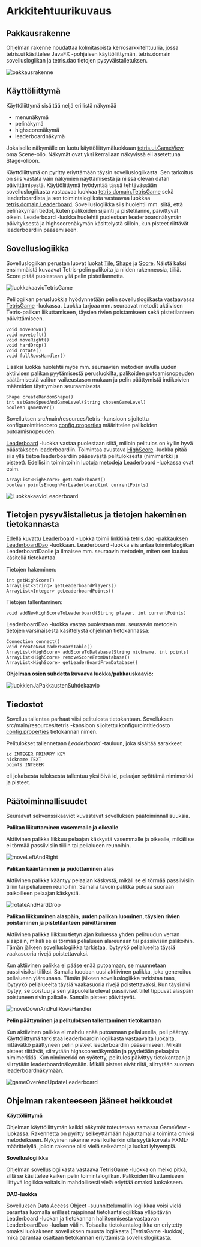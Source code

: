 # Arkkitehtuurikuvaus

## Pakkausrakenne

Ohjelman rakenne noudattaa kolmitasoista kerrosarkkitehtuuria, jossa tetris.ui käsittelee JavaFX -pohjaisen käyttöliittymän, tetris.domain sovelluslogiikan ja tetris.dao tietojen pysyväistalletuksen.

![pakkausrakenne](https://github.com/Marcestus/ot-harjoitustyo/blob/master/dokumentaatio/kuvat/pakkausrakenne.png)

## Käyttöliittymä

Käyttöliittymä sisältää neljä erillistä näkymää

- menunäkymä
- pelinäkymä
- highscorenäkymä
- leaderboardnäkymä

Jokaiselle näkymälle on luotu käyttöliittymäluokkaan [tetris.ui.GameView](https://github.com/Marcestus/ot-harjoitustyo/blob/master/Tetris/src/main/java/tetris/ui/GameView.java) oma Scene-olio. Näkymät ovat yksi kerrallaan näkyvissä eli asetettuna Stage-olioon.

Käyttöliittymä on pyritty eriyttämään täysin sovelluslogiikasta. Sen tarkoitus on siis vastata vain näkymien näyttämisestä ja niissä olevan datan päivittämisestä. Käyttöliittymä hyödyntää tässä tehtävässään sovelluslogiikasta vastaavaa luokkaa [tetris.domain.TetrisGame](https://github.com/Marcestus/ot-harjoitustyo/blob/master/Tetris/src/main/java/tetris/domain/TetrisGame.java) sekä leaderboardista ja sen toimintalogiiksta vastaavaa luokkaa [tetris.domain.Leaderboard](https://github.com/Marcestus/ot-harjoitustyo/blob/master/Tetris/src/main/java/tetris/domain/Leaderboard.java). Sovelluslogiikka siis huolehtii mm. siitä, että pelinäkymän tiedot, kuten palikoiden sijainti ja pistetilanne, päivittyvät oikein. Leaderboard -luokka huolehtii puolestaan leaderboardnäkymän päivityksestä ja highscorenäkymän käsittelystä silloin, kun pisteet riittävät leaderboardiin pääsemiseen.

## Sovelluslogiikka

Sovelluslogiikan perustan luovat luokat [Tile](https://github.com/Marcestus/ot-harjoitustyo/blob/master/Tetris/src/main/java/tetris/domain/Tile.java), [Shape](https://github.com/Marcestus/ot-harjoitustyo/blob/master/Tetris/src/main/java/tetris/domain/Shape.java) ja [Score](https://github.com/Marcestus/ot-harjoitustyo/blob/master/Tetris/src/main/java/tetris/domain/Score.java). Näistä kaksi ensimmäistä kuvaavat Tetris-pelin palikoita ja niiden rakenneosia, tiiliä. Score pitää puolestaan yllä pelin pistetilannetta.

![luokkakaavioTetrisGame](https://github.com/Marcestus/ot-harjoitustyo/blob/master/dokumentaatio/kuvat/luokkakaavio1.jpg)

Pelilogiikan perusluokkia hyödynnetään pelin sovelluslogiikasta vastaavassa [TetrisGame](https://github.com/Marcestus/ot-harjoitustyo/blob/master/Tetris/src/main/java/tetris/domain/TetrisGame.java) -luokassa. Luokka tarjoaa mm. seuraavat metodit aktiivisen Tetris-palikan liikuttamiseen, täysien rivien poistamiseen sekä pistetilanteen päivittämiseen.

```
void moveDown()
void moveLeft()
void moveRight()
void hardDrop()
void rotate()
void fullRowsHandler()
```
Lisäksi luokka huolehtii myös mm. seuraavien metodien avulla uuden aktiivisen palikan pyytämisestä perusluokilta, palikoiden putoamisnopeuden säätämisestä valitun vaikeustason mukaan ja pelin päättymistä indikoivien määreiden täyttymisen seuraamisesta.

```
Shape createRandomShape()
int setGameSpeedAndGameLevel(String chosenGameLevel)
boolean gameOver()
```

Sovelluksen src/main/resources/tetris -kansioon sijoitettu konfigurointitiedosto [config.properties](https://github.com/Marcestus/ot-harjoitustyo/blob/master/Tetris/src/main/resources/tetris/config.properties) määrittelee palikoiden putoamisnopeuden.

[Leaderboard](https://github.com/Marcestus/ot-harjoitustyo/blob/master/Tetris/src/main/java/tetris/domain/Leaderboard.java) -luokka vastaa puolestaan siitä, milloin pelitulos on kyllin hyvä päästäkseen leaderboardiin. Toimintaa avustava [HighScore](https://github.com/Marcestus/ot-harjoitustyo/blob/master/Tetris/src/main/java/tetris/domain/HighScore.java) -luokka pitää siis yllä tietoa leaderboardiin pääsevästä pelituloksesta (nimimerkki ja pisteet). Edellisiin toimintoihin luotuja metodeja Leaderboard -luokassa ovat esim.

```
ArrayList<HighScore> getLeaderboard()
boolean pointsEnoughForLeaderboard(int currentPoints)
```

![LuokkakaavioLeaderboard](https://github.com/Marcestus/ot-harjoitustyo/blob/master/dokumentaatio/kuvat/luokkakaavio2.jpg)

## Tietojen pysyväistalletus ja tietojen hakeminen tietokannasta

Edellä kuvattu [Leaderboard](https://github.com/Marcestus/ot-harjoitustyo/blob/master/Tetris/src/main/java/tetris/domain/Leaderboard.java) -luokka toimii linkkinä tetris.dao -pakkauksen [LeaderboardDao](https://github.com/Marcestus/ot-harjoitustyo/blob/master/Tetris/src/main/java/tetris/dao/LeaderboardDao.java) -luokkaan. Leaderboard -luokka siis antaa toimintalogiikan LeaderboardDaolle ja ilmaisee mm. seuraavin metodein, miten sen kuuluu käsitellä tietokantaa.

Tietojen hakeminen:

```
int getHighScore()
ArrayList<String> getLeaderboardPlayers()
ArrayList<Integer> geLeaderboardPoints()
```

Tietojen tallentaminen:

```
void addNewHighScoreToLeaderboard(String player, int currentPoints)
```

LeaderboardDao -luokka vastaa puolestaan mm. seuraavin metodein tietojen varsinaisesta käsittelystä ohjelman tietokannassa:
```
Connection connect()
void createNewLeaderBoardTable()
ArrayList<HighScore> addScoreToDatabase(String nickname, int points)
ArrayList<HighScore> removeScoreFromDatabase()
ArrayList<HighScore> getLeaderBoardFromDatabase()
```

**Ohjelman osien suhdetta kuvaava luokka/pakkauskaavio:**

![luokkienJaPakkaustenSuhdekaavio](https://github.com/Marcestus/ot-harjoitustyo/blob/master/dokumentaatio/kuvat/luokkienPakkaustenSuhde.jpg)

## Tiedostot

Sovellus tallentaa parhaat viisi pelitulosta tietokantaan.
Sovelluksen src/main/resources/tetris -kansioon sijoitettu konfigurointitiedosto [config.properties](https://github.com/Marcestus/ot-harjoitustyo/blob/master/Tetris/src/main/resources/tetris/config.properties) tietokannan nimen.

Pelitulokset tallennetaan *Leaderboard* -tauluun, joka sisältää sarakkeet
```
id INTEGER PRIMARY KEY
nickname TEXT
points INTEGER
```
eli jokaisesta tuloksesta tallentuu yksilöivä id, pelaajan syöttämä nimimerkki ja pisteet.

## Päätoiminnallisuudet

Seuraavat sekvenssikaaviot kuvastavat sovelluksen päätoiminnallisuuksia.

**Palikan liikuttaminen vasemmalle ja oikealle**

Aktiivinen palikka liikkuu pelaajan käskystä vasemmalle ja oikealle, mikäli se ei törmää passiivisiin tiiliin tai pelialueen reunoihin.

![moveLeftAndRight](https://github.com/Marcestus/ot-harjoitustyo/blob/master/dokumentaatio/kuvat/moveLeftAndMoveRight.png)

**Palikan kääntäminen ja pudottaminen alas**

Aktiivinen palikka kääntyy pelaajan käskystä, mikäli se ei törmää passiivisiin tiiliin tai pelialueen reunoihin. Samalla tavoin palikka putoaa suoraan paikoilleen pelaajan käskystä.

![rotateAndHardDrop](https://github.com/Marcestus/ot-harjoitustyo/blob/master/dokumentaatio/kuvat/rotateAndHardDrop.png)

**Palikan liikkuminen alaspäin, uuden palikan luominen, täysien rivien poistaminen ja pistetilanteen päivittäminen**

Aktiivinen palikka liikkuu tietyn ajan kuluessa yhden peliruudun verran alaspäin, mikäli se ei törmää pelialueen alareunaan tai passiivisiin palikoihin. Tämän jälkeen sovelluslogiikka tarkistaa, löytyykö pelialueelta täysiä vaakasuoria rivejä poistettavaksi.

Kun aktiivinen palikka ei pääse enää putoamaan, se muunnetaan passiivisiksi tiiliksi. Samalla luodaan uusi aktiivinen palikka, joka generoituu pelialueen yläreunaan. Tämän jälkeen sovelluslogiikka tarkistaa taas, löytyykö pelialueelta täysiä vaakasuoria rivejä poistettavaksi. Kun täysi rivi löytyy, se poistuu ja sen yläpuolella olevat passiiviset tiilet tippuvat alaspäin poistuneen rivin paikalle. Samalla pisteet päivittyvät.

![moveDownAndFullRowsHandler](https://github.com/Marcestus/ot-harjoitustyo/blob/master/dokumentaatio/kuvat/moveDownAndFullRowsHandler.png)

**Pelin päättyminen ja pelituloksen tallentaminen tietokantaan**

Kun aktiivinen palikka ei mahdu enää putoamaan pelialueella, peli päättyy. Käyttöliittymä tarkistaa leaderboardin logiikasta vastaavalta luokalta, riittävätkö päättyneen pelin pisteet leaderboardiin pääsemiseen. Mikäli pisteet riittävät, siirrytään highscorenäkymään ja pyydetään pelaajalta nimimerkkiä. Kun nimimerkki on syötetty, pelitulos päivittyy tietokantaan ja siirrytään leaderboardnäkymään. Mikäli pisteet eivät riitä, siirrytään suoraan leaderboardnäkymään.

![gameOverAndUpdateLeaderboard](https://github.com/Marcestus/ot-harjoitustyo/blob/master/dokumentaatio/kuvat/gameOverAndUpdateLeaderboard.png)

## Ohjelman rakenteeseen jääneet heikkoudet

**Käyttöliittymä**

Ohjelman käyttöliittymän kaikki näkymät toteutetaan samassa GameView -luokassa. Rakennetta on pyritty selkeyttämään hajauttamalla toiminta omiksi metodeikseen. Nykyinen rakenne voisi kuitenkin olla syytä korvata FXML-määrittelyllä, jolloin rakenne olisi vielä selkeämpi ja luokat lyhyempiä.

**Sovelluslogiikka**

Ohjelman sovelluslogiikasta vastaava TetrisGame -luokka on melko pitkä, sillä se käsittelee kaiken pelin toimintalogiikan. Palikoiden liikuttamiseen liittyvä logiikka voitaisiin mahdollisesti vielä eriyttää omaksi luokakseen.

**DAO-luokka**

Sovelluksen Data Access Object -suunnittelumallin logiikkaa voisi vielä parantaa luomalla erilliset rajapinnat tietokantalogiikkaa ylläpitävän Leaderboard -luokan ja tietokannan hallitsemisesta vastaavan LeaderboardDao -luokan väliin. Toisaalta tietokantalogiikka on eriytetty omaksi luokakseen sovelluksen muusta logiikasta (TetrisGame -luokka), mikä parantaa osaltaan tietokannan eriyttämistä sovelluslogiikasta.
